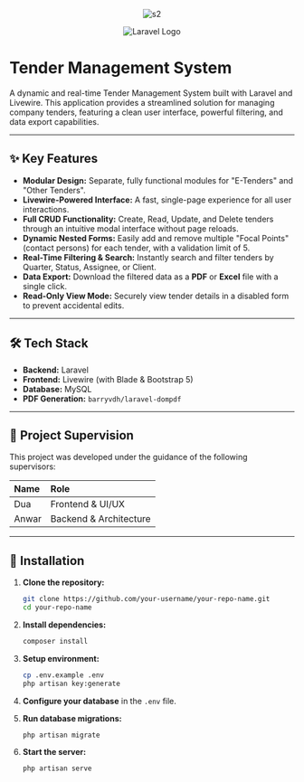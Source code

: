 <p align="center"> <img src="https://k.top4top.io/p_3527cmsbj1.png" alt="s2"></a></p>

<p align="center"><img src="https://c.top4top.io/p_3520svq3v1.png"  alt="Laravel Logo"></a></p>

# Tender Management System

A dynamic and real-time Tender Management System built with Laravel and Livewire. This application provides a streamlined solution for managing company tenders, featuring a clean user interface, powerful filtering, and data export capabilities.

---

## ✨ Key Features

-   **Modular Design:** Separate, fully functional modules for "E-Tenders" and "Other Tenders".
-   **Livewire-Powered Interface:** A fast, single-page experience for all user interactions.
-   **Full CRUD Functionality:** Create, Read, Update, and Delete tenders through an intuitive modal interface without page reloads.
-   **Dynamic Nested Forms:** Easily add and remove multiple "Focal Points" (contact persons) for each tender, with a validation limit of 5.
-   **Real-Time Filtering & Search:** Instantly search and filter tenders by Quarter, Status, Assignee, or Client.
-   **Data Export:** Download the filtered data as a **PDF** or **Excel** file with a single click.
-   **Read-Only View Mode:** Securely view tender details in a disabled form to prevent accidental edits.

---

## 🛠️ Tech Stack

-   **Backend:** Laravel
-   **Frontend:** Livewire (with Blade & Bootstrap 5)
-   **Database:** MySQL
-   **PDF Generation:** `barryvdh/laravel-dompdf`

---

## 👥 Project Supervision

This project was developed under the guidance of the following supervisors:

| Name  | Role                  |
| :---- | :-------------------- |
| Dua   | Frontend & UI/UX      |
| Anwar | Backend & Architecture|

---

## 🚀 Installation

1.  **Clone the repository:**
    ```bash
    git clone https://github.com/your-username/your-repo-name.git
    cd your-repo-name
    ```

2.  **Install dependencies:**
    ```bash
    composer install
    ```

3.  **Setup environment:**
    ```bash
    cp .env.example .env
    php artisan key:generate
    ```

4.  **Configure your database** in the `.env` file.

5.  **Run database migrations:**
    ```bash
    php artisan migrate
    ```

6.  **Start the server:**
    ```bash
    php artisan serve
    ```
